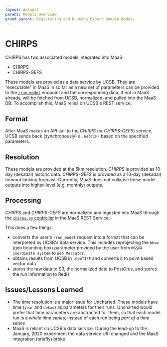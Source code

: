 ```yaml
---
layout: default
parent: Models Overview
grand_parent: Registering and Running Expert Domain Models
---
```


# CHIRPS

CHIRPS has two associated models integrated into MaaS:

* CHIRPS
* CHIRPS-GEFS

These models are provied as a data service by UCSB. They are "executable" in MaaS in so far as a new set of parameters can be provided to the [`/run_model`](https://worldmodelers.com/ModelService/api_docs/ExecutionApi.html#run_model_post) endpoint and the corresponding data, if not in MaaS already, will be fetched from UCSB, normalized, and pulled into the MaaS DB. To accomplish this, MaaS relies on UCSB's REST service.

## Format

After MaaS makes an API call to the _CHIRPS_ (or _CHIRPS-GEFS_) service, UCSB sends back (synchronously) a `.GeoTIFF` based on the specified parameters. 

## Resolution

These models are provided at the 5km resolution. _CHIRPS_ is provided as 10-day (dekadal) historic data. _CHIRPS-GEFS_ is provided as a 10-day (dekadal) forward looking forecast. Currently, MaaS does not collapse these model outputs into higher-level (e.g. monthly) outputs.

## Processing

_CHIRPS_ and _CHIRPS-GEFS_ are normalized and ingested into MaaS through the [`chirps.py` controller](https://github.com/WorldModelers/ModelService/blob/master/REST-Server/openapi_server/chirps.py) in the MaaS REST Service.

This does a few things:

- converts the user's `/run_model` request into a format that can be interpreted by UCSB's data service. This includes reprojecting the `bbox` (geo bounding box) parameter provided by the user from `WGS84  coordinate system` to `Web Mercator`.
- obtains results from UCSB in `.GeoTIFF` and converts it to point based vector data
- stores the raw data to S3, the normalized data to PostGres, and stores the run information to Redis

## Issues/Lessons Learned

- The time resolution is a major issue for Uncharted. These models have time (`year` and `dekad`) as parameters for their runs. Uncharted would prefer that time parameters are abstracted for them, so that each model run is a _whole time series_, instead of each run being _part of a time series_
- MaaS is reliant on UCSB's data service. During the lead-up to the January, 2020 experiment the data service URI changed and the MaaS integration (briefly) broke
